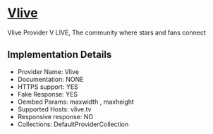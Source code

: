 # [Vlive](https://vlive.tv)

Vlive Provider
V LIVE, The community where stars and fans connect

## Implementation Details

- Provider
Name: Vlive
- Documentation: NONE
- HTTPS support: YES
- Fake Response: YES
- Oembed Params: maxwidth , maxheight
- Supported Hosts: vlive.tv
- Responsive response: NO
- Collections: DefaultProviderCollection


